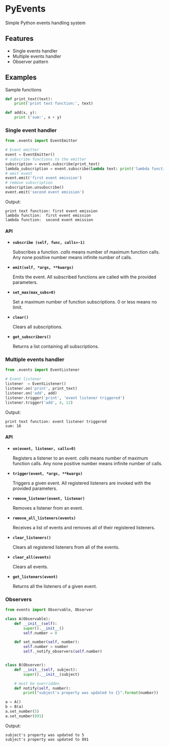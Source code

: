 # PyEvents
Simple Python events handling system

## Features
* Single events handler
* Multiple events handler
* Observer pattern

## Examples
Sample functions
```Python
def print_text(text):
    print('print text function:', text)

def add(x, y):
    print ('sum:', x + y)
```

### Single event handler
```Python
from .events import EventEmitter

# Event emitter
event = EventEmitter()
# subscribe functions to the emitter
subscription = event.subscribe(print_text)
lambda_subscription = event.subscribe(lambda text: print('lambda function: ', text))
# emit event
event.emit('first event emission')
# remove subscription
subscription.unsubscribe()
event.emit('second event emission')
```
Output:
```
print text function: first event emission
lambda function:  first event emission
lambda function:  second event emission
```

#### API
* **`subscribe (self, func, calls=-1)`**

    Subscribes a function. *calls* means number of maximum function calls. Any none positive number means infinite number of calls.

* **`emit(self, *args, **kwargs)`**

    Emits the event. All subscribed functions are called with the provided parameters.

* **`set_max(max_subs=0)`**

    Set a maximum number of function subscriptions. 0 or less means no limit.

* **`clear()`**

    Clears all subscriptions.
    
* **`get_subscribers()`**

    Returns a list containing all subscriptions.

### Multiple events handler
```Python
from .events import EventListener

# Event listener
listener  = EventListener()
listener.on('print', print_text)
listener.on('add', add)
listener.trigger('print', 'event listener triggered')
listener.trigger('add', 4, 12)
```
Output:
```
print text function: event listener triggered
sum: 16
```
#### API
* **`on(event, listener, calls=0)`**
    
    Registers a listener to an event. *calls* means number of maximum function calls. Any none positive number means infinite number of calls.

* **`trigger(event, *args, **kwargs)`**
    
    Triggers a given event. All registered listeners are invoked with the provided parameters.
    
* **`remove_listener(event, listener)`**

    Removes a listener from an event.
    
* **`remove_all_listeners(events)`**

    Receives a list of events and removes all of their registered listeners.

* **`clear_listeners()`**

    Clears all registered listeners from all of the events.

* **`clear_all(events)`**

    Clears all events.

* **`get_listeners(event)`**

    Returns all the listeners of a given event.

### Observers
```Python
from events import Observable, Observer

class A(Observable):
    def __init__(self):
        super().__init__()
        self.number = 0

    def set_number(self, number):
        self.number = number
        self._notify_observers(self.number)


class B(Observer):
    def __init__(self, subject):
        super().__init__(subject)

    # must be overridden
    def notify(self, number):
        print("subject's property was updated to {}".format(number))

a = A()
b = B(a)
a.set_number(5)
a.set_number(891)
```
Output:
```
subject's property was updated to 5
subject's property was updated to 891
```
